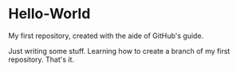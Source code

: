 # Hello-World
My first repository, created with the aide of GitHub's guide.

Just writing some stuff.
Learning how to create a branch of my first repository.
That's it.
